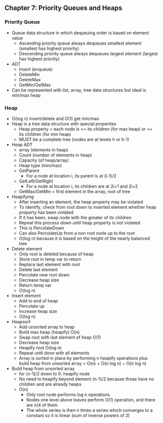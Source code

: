 ## Chapter 7: Priority Queues and Heaps

### Priority Queue
* Queue data structure in which dequeuing order is based on element value
  * Ascending priority queue always dequeues smallest element (smallest has highest priority)
  * Descending priority queue always dequeues largest element (largest has highest priority)
* ADT
  * Insert (enqueue)
  * DeleteMin
  * DeleteMax
  * GetMin/GetMax
* Can be represented with list, array, tree data structures but ideal is min/max heap

### Heap
* O(log n) insert/delete and O(1) get min/max
* Heap is a tree data structure with special properties
  * Heap property = each node is >= its children (for max heap) or <= its children (for min heap)
  * MUST be a complete tree (nodes are at levels h or h-1)
* Heap ADT
  * array (elements in heap)
  * Count (number of elements in heap)
  * Capacity (of heap/array)
  * Heap type (min/max)
  * GetParent
    * For a node at location i, its parent is at (i-1)/2
  * GetLeft/GetRight
    * For a node at location i, its children are at 2i+1 and 2i+2
  * GetMax/GetMin = first element in the array, root of tree
* Heapifying
  * After inserting an element, the heap property may be violated
  * To identify, check from root down to inserted element whether heap property has been violated
  * If it has been, swap node with the greater of its children
  * Repeat this process down until heap property is not violated
  * This is PercolateDown
  * Can also PercolateUp from a non root node up to the root
  * O(log n) because it is based on the height of the nearly balanced tree
* Delete element
  * Only root is deleted because of heap
  * Store root in temp var to return
  * Replace last element with root
  * Delete last element
  * Percolate new root down
  * Decrease heap size
  * Return temp var
  * O(log n)
* Insert element
  * Add to end of heap
  * Percolate up
  * Increase heap size
  * O(log n)
* Heapsort
  * Add unsorted array to heap
  * Build max heap (heapify) O(n)
  * Swap root with last element of heap O(1)
  * Decrease heap size
  * Heapify root O(log n)
  * Repeat until done with all elements
  * Array is sorted in place by performing n heapify operations plus build heap from unsorted array = O(n) + O(n log n) ~ O(n log n)
* Build heap from unsorted array
  * for (n-1)/2 down to 0: heapify node
  * No need to heapify beyond element (n-1)/2 because those have no children and are already heaps
  * O(n)
    * Only root node performs log n operations
    * Nodes one level above leaves perform O(1) operation, and there are n/4 of them
    * The whole series is then n times a series which converges to a constant so it is linear (sum of inverse powers of 2)
